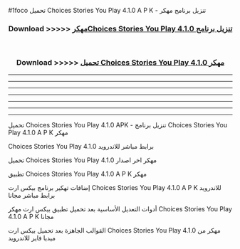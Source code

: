 #1foco تحميل Choices Stories You Play 4.1.0 A P K - تنزيل برنامج مهكر



<div align="center">
<h3>Download >>>>> <a href="https://runaway1.web.app/?sq=Choices Stories You Play 4.1.0">مهكرChoices Stories You Play 4.1.0 تنزيل برنامج</a></h3><br>

<h3>Download >>>>> <a href="https://runaway1.web.app/?sq=Choices Stories You Play 4.1.0">تحميل Choices Stories You Play 4.1.0 مهكر</a></h3>
</div>


----------------------------------------------------------

----------------------------------------------------------

----------------------------------------------------------

----------------------------------------------------------

----------------------------------------------------------

----------------------------------------------------------

----------------------------------------------------------

تحميل Choices Stories You Play 4.1.0 APK - تنزيل برنامج Choices Stories You Play 4.1.0 A P K مهكر

Choices Stories You Play 4.1.0 برابط مباشر للاندرويد

تحميل Choices Stories You Play 4.1.0 مهكر اخر اصدار

تطبيق Choices Stories You Play 4.1.0 A P K مهكر

إضافات تهكير برنامج بيكس ارت Choices Stories You Play 4.1.0 A P K للاندرويد برابط مباشر مجانا

أدوات التعديل الأساسية بعد تحميل تطبيق بيكس ارت مهكر Choices Stories You Play 4.1.0 A P K مجانا

القوالب الجاهزة بعد تحميل بيكس ارت Choices Stories You Play 4.1.0 مهكر من ميديا فاير للاندرويد


